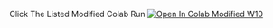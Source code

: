 Click The Listed Modified Colab Run
[![Open In Colab Modified W10](https://colab.research.google.com/assets/colab-badge.svg)](https://colab.research.google.com/github/ssaagamemer/ModifiedColabFMobileFile/blob/main/Modified_10x64.ipynb)
